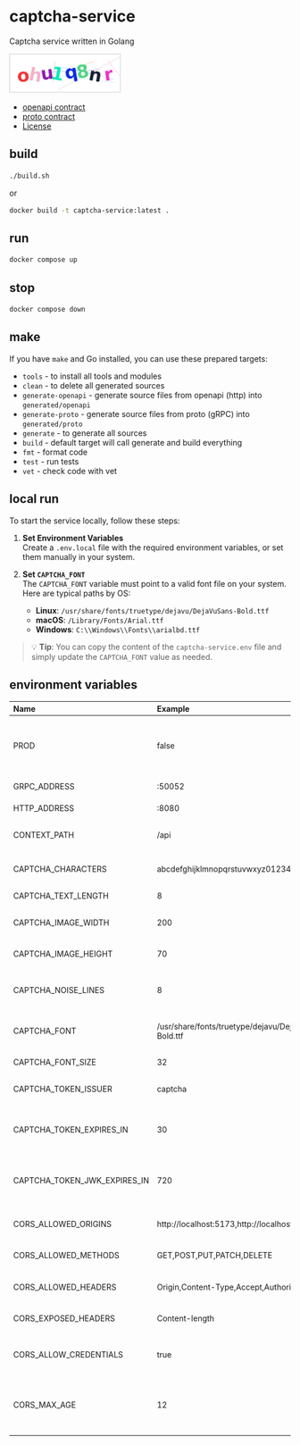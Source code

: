 # captcha-service

Captcha service written in Golang

![example](./img.png)

- [openapi contract](contract/openapi/captcha-service.yaml)
- [proto contract](contract/proto/captcha-service.proto)
- [License](./LICENSE)

## build

```bash
./build.sh
```

or

```bash
docker build -t captcha-service:latest .
```

## run

```bash
docker compose up
```

## stop

```bash
docker compose down
```

## make

If you have `make` and Go installed, you can use these prepared targets:

- `tools` - to install all tools and modules
- `clean` - to delete all generated sources
- `generate-openapi` - generate source files from openapi (http) into `generated/openapi`
- `generate-proto` - generate source files from proto (gRPC) into `generated/proto`
- `generate` - to generate all sources
- `build` - default target will call generate and build everything
- `fmt` - format code
- `test` - run tests
- `vet` - check code with vet

## local run

To start the service locally, follow these steps:

1. **Set Environment Variables**  
   Create a `.env.local` file with the required environment variables, or set them manually in your system.

2. **Set `CAPTCHA_FONT`**  
   The `CAPTCHA_FONT` variable must point to a valid font file on your system. Here are typical paths by OS:

    - **Linux**: `/usr/share/fonts/truetype/dejavu/DejaVuSans-Bold.ttf`
    - **macOS**: `/Library/Fonts/Arial.ttf`
    - **Windows**: `C:\\Windows\\Fonts\\arialbd.ttf`

> 💡 **Tip**: You can copy the content of the `captcha-service.env` file and simply update the `CAPTCHA_FONT` value as
> needed.

## environment variables

| Name                         | Example                                              | Description                                                     |
|:-----------------------------|:-----------------------------------------------------|:----------------------------------------------------------------|
| PROD                         | false                                                | Production mode flag - log level is switched from debug to info |
| GRPC_ADDRESS                 | :50052                                               | Service gRPC port                                               |
| HTTP_ADDRESS                 | :8080                                                | Service HTTP port                                               |
| CONTEXT_PATH                 | /api                                                 | REST API context path                                           |
|                              |                                                      |                                                                 |
| CAPTCHA_CHARACTERS           | abcdefghijklmnopqrstuvwxyz0123456789                 | Characters used in captchas                                     |
| CAPTCHA_TEXT_LENGTH          | 8                                                    | Captcha text length                                             |
| CAPTCHA_IMAGE_WIDTH          | 200                                                  | Captcha image width                                             |
| CAPTCHA_IMAGE_HEIGHT         | 70                                                   | Captcha image height                                            |
| CAPTCHA_NOISE_LINES          | 8                                                    | Number of noise lines in the captcha                            |
| CAPTCHA_FONT                 | /usr/share/fonts/truetype/dejavu/DejaVuSans-Bold.ttf | Font path used for captcha generation                           |
| CAPTCHA_FONT_SIZE            | 32                                                   | Font size for captcha                                           |
| CAPTCHA_TOKEN_ISSUER         | captcha                                              | Token issuer for captcha                                        |
| CAPTCHA_TOKEN_EXPIRES_IN     | 30                                                   | Captcha token expiration time in minutes                        |
| CAPTCHA_TOKEN_JWK_EXPIRES_IN | 720                                                  | Captcha token JWK expiration time in minutes                    |
|                              |                                                      |                                                                 |
| CORS_ALLOWED_ORIGINS         | http://localhost:5173,http://localhost:3000          | Allowed origins for CORS                                        |
| CORS_ALLOWED_METHODS         | GET,POST,PUT,PATCH,DELETE                            | Allowed HTTP methods                                            |
| CORS_ALLOWED_HEADERS         | Origin,Content-Type,Accept,Authorization             | Allowed HTTP headers                                            |
| CORS_EXPOSED_HEADERS         | Content-length                                       | Exposed headers in CORS                                         |
| CORS_ALLOW_CREDENTIALS       | true                                                 | Whether credentials are allowed in CORS                         |
| CORS_MAX_AGE                 | 12                                                   | Max age (in hours) for CORS preflight response caching          |
